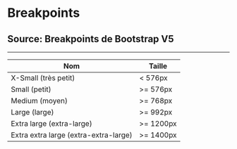 # Breakpoints
## Source: Breakpoints de Bootstrap V5

---

| Nom                                   | Taille    |
| ------------------------------------- | --------- |
| X-Small (très petit)                  | < 576px   |
| Small (petit)                         | >= 576px  |
| Medium (moyen)                        | >= 768px  |
| Large (large)                         | >= 992px  |
| Extra large (extra-large)             | >= 1200px |
| Extra extra large (extra-extra-large) | >= 1400px |